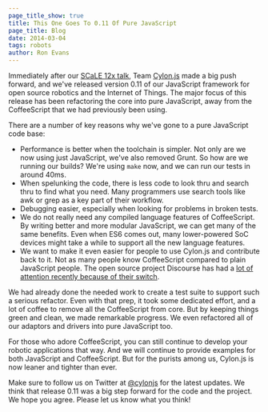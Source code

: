 ```yaml
---
page_title_show: true
title: This One Goes To 0.11 Of Pure JavaScript
page_title: Blog
date: 2014-03-04
tags: robots
author: Ron Evans
---
```


Immediately after our <a href="http://cylonjs.com/blog/2014/02/24/tipping-scale12x" target="blank">SCaLE 12x talk</a>, Team <a href="http://cylonjs.com/" target="blank">Cylon.js</a> made a big push forward, and we've released version 0.11 of our JavaScript framework for open source robotics and the Internet of Things. The major focus of this release has been refactoring the core into pure JavaScript, away from the CoffeeScript that we had previously been using. 

There are a number of key reasons why we've gone to a pure JavaScript code base:

- Performance is better when the toolchain is simpler. Not only are we now using just JavaScript, we've also removed Grunt. So how are we running our builds? We're using `make` now, and we can run our tests in around 40ms.
- When spelunking the code, there is less code to look thru and search thru to find what you need. Many programmers use search tools like awk or grep as a key part of their workflow.
- Debugging easier, especially when looking for problems in broken tests.
- We do not really need any compiled language features of CoffeeScript. By writing better and more modular JavaScript, we can get many of the same benefits. Even when ES6 comes out, many lower-powered SoC devices might take a while to support all the new language features.
- We want to make it even easier for people to use Cylon.js and contribute back to it. Not as many people know CoffeeScript compared to plain JavaScript people. The open source project Discourse has had a <a href="https://meta.discourse.org/t/is-it-better-for-discourse-to-use-javascript-or-coffeescript/3153" target="blank">lot of attention recently because of their switch</a>.

We had already done the needed work to create a test suite to support such a serious refactor. Even with that prep, it took some dedicated effort, and a lot of coffee to remove all the CoffeeScript from core. But by keeping things green and clean, we made remarkable progress. We even refactored all of our adaptors and drivers into pure JavaScript too.

For those who adore CoffeeScript, you can still continue to develop your robotic applications that way. And we will continue to provide examples for both JavaScript and CoffeeScript. But for the purists among us, Cylon.js is now leaner and tighter than ever.

Make sure to follow us on Twitter at [@cylonjs](http://twitter.com/cylonjs) for the latest updates. We think that release 0.11 was a big step forward for the code and the project. We hope you agree. Please let us know what you think!
